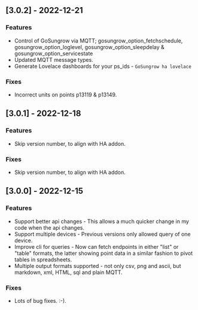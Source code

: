 ## [3.0.2] - 2022-12-21
### Features

- Control of GoSungrow via MQTT; gosungrow_option_fetchschedule, gosungrow_option_loglevel, gosungrow_option_sleepdelay & gosungrow_option_servicestate
- Updated MQTT message types.
- Generate Lovelace dashboards for your ps_ids - `GoSungrow ha lovelace`

### Fixes

- Incorrect units on points p13119 & p13149.


## [3.0.1] - 2022-12-18
### Features

- Skip version number, to align with HA addon.

### Fixes

- Skip version number, to align with HA addon.


## [3.0.0] - 2022-12-15
### Features

- Support better api changes - This allows a much quicker change in my code when the api changes.
- Support multiple devices - Previous versions only allowed query of one device.
- Improve cli for queries - Now can fetch endpoints in either "list" or "table" formats, the latter showing point data in a similar fashion to pivot tables in spreadsheets.
- Multiple output formats supported - not only csv, png and ascii, but markdown, xml, HTML, sql and plain MQTT.

### Fixes

- Lots of bug fixes. :-).
